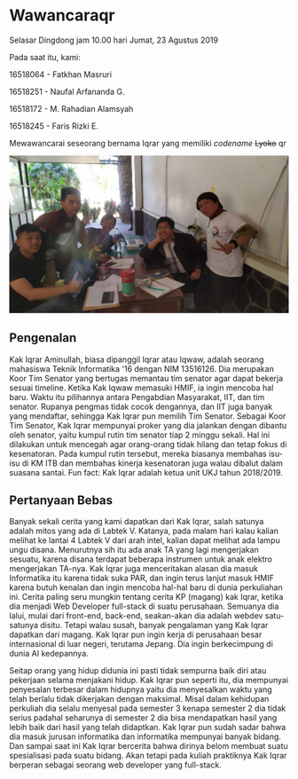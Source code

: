 # Wawancaraqr

Selasar Dingdong jam 10.00 hari Jumat, 23 Agustus 2019

Pada saat itu, kami:

16518064 - Fatkhan Masruri

16518251 - Naufal Arfananda G.

16518172 - M. Rahadian Alamsyah

16518245 - Faris Rizki E.

Mewawancarai seseorang bernama Iqrar yang memiliki *codename* ~~Lyoko~~ qr

![Foto Wawancara qr](FOTO-16518064-16518172-16518245-16518251.jpg)

## Pengenalan

Kak Iqrar Aminullah, biasa dipanggil Iqrar atau Iqwaw, adalah seorang mahasiswa Teknik Informatika '16 dengan NIM 13516126. Dia merupakan Koor Tim Senator yang bertugas memantau tim senator agar dapat bekerja sesuai timeline. Ketika Kak Iqwaw memasuki HMIF, ia ingin mencoba hal baru. Waktu itu pilihannya antara Pengabdian Masyarakat, IIT, dan tim senator. Rupanya pengmas tidak cocok dengannya, dan IIT juga banyak yang mendaftar, sehingga Kak Iqrar pun memilih Tim Senator. Sebagai Koor Tim Senator, Kak Iqrar mempunyai proker yang dia jalankan dengan dibantu oleh senator, yaitu kumpul rutin tim senator tiap 2 minggu sekali. Hal ini dilakukan untuk mencegah agar orang-orang tidak hilang dan tetap fokus di kesenatoran. Pada kumpul rutin tersebut, mereka biasanya membahas isu-isu di KM ITB dan membahas kinerja kesenatoran juga walau dibalut dalam suasana santai. Fun fact: Kak Iqrar adalah ketua unit UKJ tahun 2018/2019.

## Pertanyaan Bebas

Banyak sekali cerita yang kami dapatkan dari Kak Iqrar, salah satunya adalah mitos yang ada di Labtek V. Katanya, pada malam hari kalau kalian melihat ke lantai 4 Labtek V dari arah intel, kalian dapat melihat ada lampu ungu disana. Menurutnya sih itu ada anak TA yang lagi mengerjakan sesuatu, karena disana terdapat beberapa instrumen untuk anak elektro mengerjakan TA-nya. Kak Iqrar juga menceritakan alasan dia masuk Informatika itu karena tidak suka PAR, dan ingin terus lanjut masuk HMIF karena butuh kenalan dan ingin mencoba hal-hal baru di dunia perkuliahan ini. Cerita paling seru mungkin tentang cerita KP (magang) kak Iqrar, ketika dia menjadi Web Developer full-stack di suatu perusahaan. Semuanya dia lalui, mulai dari front-end, back-end, seakan-akan dia adalah webdev satu-satunya disitu. Tetapi walau susah, banyak pengalaman yang Kak Iqrar dapatkan dari magang. Kak Iqrar pun ingin kerja di perusahaan besar internasional di luar negeri, terutama Jepang. Dia ingin berkecimpung di dunia AI kedepannya.

Seitap orang yang hidup didunia ini pasti tidak sempurna baik diri atau pekerjaan selama menjakani hidup. Kak Iqrar pun seperti itu, dia mempunyai penyesalan terbesar dalam hidupnya yaitu dia menyesalkan waktu yang telah berlalu tidak dikerjakan dengan maksimal. Misal dalam kehidupan perkuliah dia selalu menyesal pada semester 3 kenapa semester 2 dia tidak serius padahal seharunya di semester 2 dia bisa mendapatkan hasil yang lebih baik dari hasil yang telah didaptkan. Kak Iqrar pun sudah sadar bahwa dia masuk jurusan informatika dan informatika mempunyai banyak bidang. Dan sampai saat ini Kak Iqrar bercerita bahwa dirinya belom membuat suatu spesialisasi pada suatu bidang. Akan tetapi pada kuliah praktiknya Kak Iqrar berperan sebagai seorang web developer yang full-stack.
